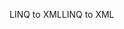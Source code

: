 <span data-ttu-id="2618f-101">LINQ to XML</span><span class="sxs-lookup"><span data-stu-id="2618f-101">LINQ to XML</span></span>